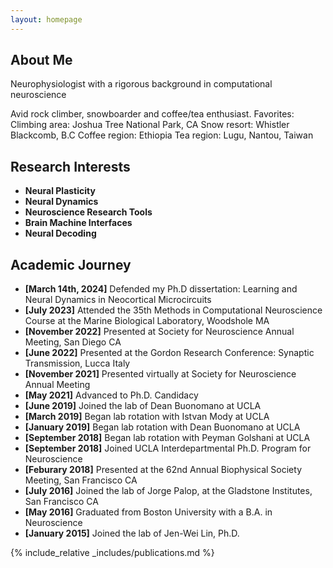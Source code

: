 ```yaml
---
layout: homepage
---
```


## About Me

Neurophysiologist with a rigorous background in computational neuroscience

Avid rock climber, snowboarder and coffee/tea enthusiast.
Favorites:
  Climbing area: Joshua Tree National Park, CA
  Snow resort: Whistler Blackcomb, B.C
  Coffee region: Ethiopia
  Tea region: Lugu, Nantou, Taiwan  

## Research Interests

- **Neural Plasticity** 
- **Neural Dynamics**
- **Neuroscience Research Tools**
- **Brain Machine Interfaces**
- **Neural Decoding**

## Academic Journey

- **[March 14th, 2024]** Defended my Ph.D dissertation: Learning and Neural Dynamics in Neocortical Microcircuits
- **[July 2023]** Attended the 35th Methods in Computational Neuroscience Course at the Marine Biological Laboratory, Woodshole MA
- **[November 2022]** Presented at Society for Neuroscience Annual Meeting, San Diego CA
- **[June 2022]** Presented at the Gordon Research Conference: Synaptic Transmission, Lucca Italy
- **[November 2021]** Presented virtually at Society for Neuroscience Annual Meeting
- **[May 2021]** Advanced to Ph.D. Candidacy
- **[June 2019]** Joined the lab of Dean Buonomano at UCLA
- **[March 2019]** Began lab rotation with Istvan Mody at UCLA
- **[January 2019]** Began lab rotation with Dean Buonomano at UCLA
- **[September 2018]** Began lab rotation with Peyman Golshani at UCLA
- **[September 2018]** Joined UCLA Interdepartmental Ph.D. Program for Neuroscience
- **[Feburary 2018]** Presented at the 62nd Annual Biophysical Society Meeting, San Francisco CA
- **[July 2016]** Joined the lab of Jorge Palop, at the Gladstone Institutes, San Francisco CA
- **[May 2016]** Graduated from Boston University with a B.A. in Neuroscience
- **[January 2015]** Joined the lab of Jen-Wei Lin, Ph.D.

{% include_relative _includes/publications.md %}
